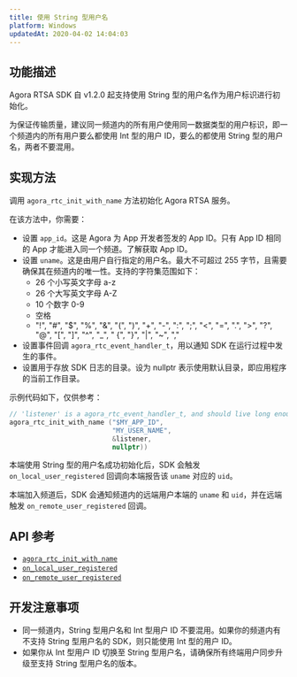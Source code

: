 ```yaml
---
title: 使用 String 型用户名
platform: Windows
updatedAt: 2020-04-02 14:04:03
---
```


## 功能描述

Agora RTSA SDK 自 v1.2.0 起支持使用 String 型的用户名作为用户标识进行初始化。

为保证传输质量，建议同一频道内的所有用户使用同一数据类型的用户标识，即一个频道内的所有用户要么都使用 Int 型的用户 ID，要么的都使用 String 型的用户名，两者不要混用。

## 实现方法

调用 `agora_rtc_init_with_name` 方法初始化 Agora RTSA 服务。

在该方法中，你需要：

- 设置 `app_id`。这是 Agora 为 App 开发者签发的 App ID。只有 App ID 相同的 App 才能进入同一个频道。了解获取 App ID。
- 设置 `uname`。这是由用户自行指定的用户名。最大不可超过 255 字节，且需要确保其在频道内的唯一性。支持的字符集范围如下：
  - 26 个小写英文字母 a-z
  - 26 个大写英文字母 A-Z
  - 10 个数字 0-9
  - 空格
  - "!", "#", "$", "%", "&", "(", ")", "+", "-", ":", ";", "<", "=", ".", ">", "?", "@", "[", "]", "^", "\_", " {", "}", "|", "~", ","
- 设置事件回调 `agora_rtc_event_handler_t`，用以通知 SDK 在运行过程中发生的事件。
- 设置用于存放 SDK 日志的目录。设为 nullptr 表示使用默认目录，即应用程序的当前工作目录。

示例代码如下，仅供参考：

```c++
// 'listener' is a agora_rtc_event_handler_t, and should live long enough.
agora_rtc_init_with_name ("$MY_APP_ID",
                          "MY_USER_NAME",
                          &listener,
                          nullptr))
```

本端使用 String 型的用户名成功初始化后，SDK 会触发 `on_local_user_registered` 回调向本端报告该 `uname` 对应的 `uid`。

本端加入频道后，SDK 会通知频道内的远端用户本端的 `uname` 和 `uid`，并在远端触发 `on_remote_user_registered` 回调。

## API 参考

- [`agora_rtc_init_with_name`](./API%20Reference/rtsa_c/agora__rtc__api_8h.html#aab3adc0a6275453bbfe4ee9827a6ff88)
- [`on_local_user_registered`](./API%20Reference/rtsa_c/structagora__rtc__event__handler__t.html#a96f899b78b34a3ef989bc094cd6327e9)
- [`on_remote_user_registered`](./API%20Reference/rtsa_c/structagora__rtc__event__handler__t.html#a631f8f2d7c71a54bbb1825dc5b386eba)

## 开发注意事项

- 同一频道内，String 型用户名和 Int 型用户 ID 不要混用。如果你的频道内有不支持 String 型用户名的 SDK，则只能使用 Int 型的用户 ID。
- 如果你从 Int 型用户 ID 切换至 String 型用户名，请确保所有终端用户同步升级至支持 String 型用户名的版本。
